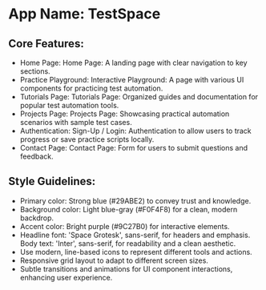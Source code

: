 # **App Name**: TestSpace

## Core Features:

- Home Page: Home Page: A landing page with clear navigation to key sections.
- Practice Playground: Interactive Playground: A page with various UI components for practicing test automation.
- Tutorials Page: Tutorials Page: Organized guides and documentation for popular test automation tools.
- Projects Page: Projects Page: Showcasing practical automation scenarios with sample test cases.
- Authentication: Sign-Up / Login: Authentication to allow users to track progress or save practice scripts locally.
- Contact Page: Contact Page: Form for users to submit questions and feedback.

## Style Guidelines:

- Primary color: Strong blue (#29ABE2) to convey trust and knowledge.
- Background color: Light blue-gray (#F0F4F8) for a clean, modern backdrop.
- Accent color: Bright purple (#9C27B0) for interactive elements.
- Headline font: 'Space Grotesk', sans-serif, for headers and emphasis. Body text: 'Inter', sans-serif, for readability and a clean aesthetic.
- Use modern, line-based icons to represent different tools and actions.
- Responsive grid layout to adapt to different screen sizes.
- Subtle transitions and animations for UI component interactions, enhancing user experience.
